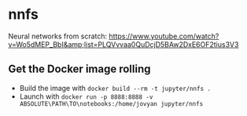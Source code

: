 # nnfs
Neural networks from scratch: https://www.youtube.com/watch?v=Wo5dMEP_BbI&amp;list=PLQVvvaa0QuDcjD5BAw2DxE6OF2tius3V3

## Get the Docker image rolling
 * Build the image with `docker build --rm -t jupyter/nnfs .`
 * Launch with `docker run -p 8888:8888 -v ABSOLUTE\PATH\TO\notebooks:/home/jovyan jupyter/nnfs`
